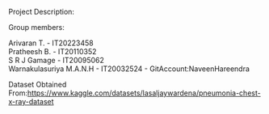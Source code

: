 Project Description:


Group members:

Arivaran T. - IT20223458<br/>
Pratheesh B. - IT20110352<br/>
S R J Gamage  - IT20095062	<br/>
Warnakulasuriya M.A.N.H - IT20032524 - GitAccount:NaveenHareendra<br/>

Dataset Obtained From:https://www.kaggle.com/datasets/lasaljaywardena/pneumonia-chest-x-ray-dataset
